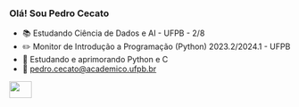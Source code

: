 ### Olá! Sou Pedro Cecato

- 📚 Estudando Ciência de Dados e AI - UFPB - 2/8
- ✏️ Monitor de Introdução a Programação (Python) 2023.2/2024.1 - UFPB
- 🧠 Estudando e aprimorando Python e C
- 📩 pedro.cecato@academico.ufpb.br

<div>
  <img align='center' height='30' width='40' src="https://cdn.jsdelivr.net/gh/devicons/devicon@latest/icons/python/python-original.svg" />
<div>
          
